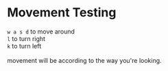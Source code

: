 # Movement Testing

`w a s d` to move around<br>
`l` to turn right<br>
`k` to turn left<br>
<br>
movement will be according to the way you're looking.
